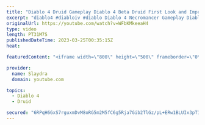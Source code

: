 ```yaml
---
title: "Diablo 4 Druid Gameplay Diablo 4 Beta Druid First Look and Impressions"
excerpt: "diablo4 #diabloiv #diablo Diablo 4 Necromancer Gameplay Diablo 4 Beta Necro First Look and Impressions More Diablo 4 ..."
originalUrl: https://youtube.com/watch?v=WFbKMkeeaH4
type: video
length: PT31M7S
publishedDateTime: 2023-03-25T00:35:15Z
heat: 

featuredContent: "<iframe width=\"800\" height=\"500\" frameborder=\"0\" src=\"https://www.youtube.com/embed/WFbKMkeeaH4\" allow=\"accelerometer; autoplay; encrypted-media; gyroscope; picture-in-picture\" allowfullscreen></iframe>"

provider:
  name: Slaydra
  domain: youtube.com

topics:
  - Diablo 4
  - Druid

secured: "6RPqH6GxS7rguxmDvM8oRG5m2M5fC6g5Rja7Gib2TlGz/pL+ERw1BLUIx3pT1nFYrqXPWUiR1xOnA3sM0qpLhTAtyi6td9LoQGI950CFZhLvVI6ViH4KV498c4XHNE2+Xu2OajgXPPNPX8aFDmSEyrxqLpaAeJo12qJCP+jkzjooBy6lQh/DNwRrTT3inJv/Xk91gBHkY/1DL0bVelnyPJg9AJ/QRPcivfxNozwrQVw6pe9O2xpmUznyKBOs4gfhJsDTqhEKci9lBLAZkJeQNvDVNKmv/bPl8vlDjRwG3AZrE+syyxWifqW79bNjOY7EKvR8Xhns3eXpQ4RtoNaeOMxbs47FVk0g2cViIB+r5wAtnitcgQa2hgMcO4IcoQK3PcjLdyP5Rmjmf8L33uaarZSJAHxHxn+0RApCvEPkpbw=;nPNcBFXuVSaG0RYLXHcU0g=="
---
```


